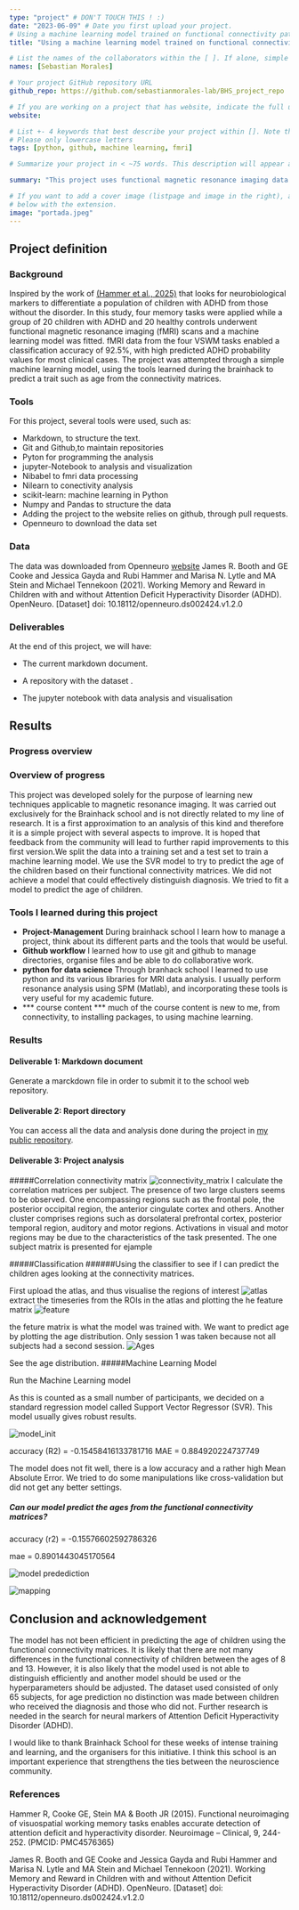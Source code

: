 ```yaml
---
type: "project" # DON'T TOUCH THIS ! :)
date: "2023-06-09" # Date you first upload your project.
# Using a machine learning model trained on functional connectivity patterns to predict ADHD
title: "Using a machine learning model trained on functional connectivity patterns to predict ADHD"

# List the names of the collaborators within the [ ]. If alone, simple put your name within []
names: [Sebastian Morales]

# Your project GitHub repository URL
github_repo: https://github.com/sebastianmorales-lab/BHS_project_repo

# If you are working on a project that has website, indicate the full url including "https://" below or leave it empty.
website:

# List +- 4 keywords that best describe your project within []. Note that the project summary also involves a number of key words. Those are listed on top of the [github repository](https://github.com/sebastianmorales-lab/BHS_project_repo), click `manage topics`.
# Please only lowercase letters
tags: [python, github, machine learning, fmri]

# Summarize your project in < ~75 words. This description will appear at the top of your page and on the list page with other projects..

summary: "This project uses functional magnetic resonance imaging data to study the connectivity of children with Attention Deficit Hyperactivity Disorder (ADHD).A set of children diagnosed with ADHD were given a series of memory tasks while undergoing MRI scans. In this project, data from one of these tasks was used to calculate connectivity matrices for 65 subjects from that data set and a machine learning model was trained. The data was downloaded from Openneuro  [website](https://openneuro.org/datasets/ds002424/versions/1.2.0)."

# If you want to add a cover image (listpage and image in the right), add it to your directory and indicate the name
# below with the extension.
image: "portada.jpeg"
---
```

<!-- This is an html comment and this won't appear in the rendered page. You are now editing the "content" area, the core of your description. Everything that you can do in markdown is allowed below. We added a couple of comments to guide your through documenting your progress. -->

## Project definition

### Background
 Inspired by the work of [(Hammer et al., 2025)](https://www.ncbi.nlm.nih.gov/pmc/articles/PMC4576365/) that looks for neurobiological markers to differentiate a population of children with ADHD from those without the disorder. In this study, four memory tasks were applied while a group of 20 children with ADHD and 20 healthy controls underwent functional magnetic resonance imaging (fMRI) scans and a machine learning model was fitted. fMRI data from the four VSWM tasks enabled a classification accuracy of 92.5%, with high predicted ADHD probability values for most clinical cases. The project was attempted through a simple machine learning model, using the tools learned during the brainhack to predict a trait such as age from the connectivity matrices.



### Tools

For this project, several tools were used, such as:
 * Markdown, to structure the text.
 * Git and Github,to maintain repositories
 * Pyton for programming the analysis
 * jupyter-Notebook to analysis and visualization
 * Nibabel to fmri data processing
 * Nilearn to conectivity analysis
 * scikit-learn: machine learning in Python
 * Numpy and Pandas to structure the data
 * Adding the project to the website relies on github, through pull requests.
 * Openneuro to download the data set

### Data

The data was downloaded from Openneuro  [website](https://openneuro.org/datasets/ds002424/versions/1.2.0)
James R. Booth and GE Cooke and Jessica Gayda and Rubi Hammer and Marisa N. Lytle and MA Stein and Michael Tennekoon (2021). Working Memory and Reward in Children with and without Attention Deficit Hyperactivity Disorder (ADHD). OpenNeuro. [Dataset] doi: 10.18112/openneuro.ds002424.v1.2.0

### Deliverables

At the end of this project, we will have:

- The current markdown document.

- A repository with the dataset .

- The jupyter notebook with data analysis and visualisation

## Results

### Progress overview

### Overview of progress
This project was developed solely for the purpose of learning new techniques applicable to magnetic resonance imaging. It was carried out exclusively for the Brainhack school and is not directly related to my line of research. It is a first approximation to an analysis of this kind and therefore it is a simple project with several aspects to improve. It is hoped that feedback from the community will lead to further rapid improvements to this first version.We split the data into a training set and a test set to train a machine learning model. We use the SVR model to try to predict the age of the children based on their functional connectivity matrices.  We did not achieve a model that could effectively distinguish diagnosis.
We tried to fit a model to predict the age of children.


### Tools I learned during this project

* **Project-Management** During brainhack school I learn how to manage a project, think about its different parts and the tools that would be useful. 
* **Github workflow** I learned how to use git and github to manage directories, organise files and be able to do collaborative work.
* **python for data science** Through branhack school I learned to use python and its various libraries for MRI data analysis. I usually perform resonance analysis using SPM (Matlab), and incorporating these tools is very useful for my academic future.
* *** course content *** much of the course content is new to me, from connectivity, to installing packages, to using machine learning.
### Results

#### Deliverable 1: Markdown document
Generate a marckdown file in order to submit it to the school web repository.

#### Deliverable 2: Report directory

You can access all the data and analysis done during the project in [my public repository](https://github.com/sebastianmorales-lab/BHS_project_repo/). 


#### Deliverable 3: Project analysis
#####Correlation connectivity matrix
![connectivity_matrix](connectivity_matrix.png)
I calculate the correlation matrices per subject. The presence of two large clusters seems to be observed. One encompassing regions such as the frontal pole, the posterior occipital region, the anterior cingulate cortex and others.
Another cluster comprises regions such as dorsolateral prefrontal cortex, posterior temporal region, auditory and motor regions. Activations in visual and motor regions may be due to the characteristics of the task presented.
The one subject matrix is presented  for ejample

#####Classification
######Using the classifier to see if I can predict the children ages looking at the connectivity matrices.

First upload the atlas, and thus visualise the regions of interest
![atlas](atlas.png)
extract the timeseries from the ROIs in the atlas and plotting the he feature matrix ![feature](feature.png) 

the feture matrix is what the model was trained with.
We want to predict age by plotting the age distribution. Only session 1 was taken because not all subjects had a second session. 
![Ages](age_distribution.png) 

See the age distribution.
#####Machine Learning Model

Run the Machine Learning model

As this is counted as a small number of participants, we decided on a standard regression model called Support Vector Regressor (SVR). This model usually gives robust results.

![model_init](plot_md_init.png)

accuracy (R2) =  -0.15458416133781716
MAE =  0.884920224737749


The model does not fit well, there is a low accuracy and a rather high Mean Absolute Error.
We tried to do some manipulations like cross-validation but did not get any better settings. 

##### Can our model predict the ages from the functional connectivity matrices?

accuracy (r2) = -0.15576602592786326

mae =  0.8901443045170564

![model predediction](plot_md_end.png)

![mapping](newplot.png)


## Conclusion and acknowledgement
 The model has not been efficient in predicting the age of children using the functional connectivity matrices. It is likely that there are not many differences in the functional connectivity of children between the ages of 8 and 13. However, it is also likely that the model used is not able to distinguish efficiently and another model should be used or the hyperparameters should be adjusted. The dataset used consisted of only 65 subjects, for age prediction no distinction was made between children who received the diagnosis and those who did not.
Further research is needed in the search for neural markers of Attention Deficit Hyperactivity Disorder (ADHD).

I would like to thank Brainhack School for these weeks of intense training and learning, and the organisers for this initiative. I think this school is an important experience that strengthens the ties between the neuroscience community. 

### References
Hammer R, Cooke GE, Stein MA & Booth JR (2015). Functional neuroimaging of visuospatial working memory tasks enables accurate detection of attention deficit and hyperactivity disorder. Neuroimage – Clinical, 9, 244-252. (PMCID: PMC4576365)

James R. Booth and GE Cooke and Jessica Gayda and Rubi Hammer and Marisa N. Lytle and MA Stein and Michael Tennekoon (2021). Working Memory and Reward in Children with and without Attention Deficit Hyperactivity Disorder (ADHD). OpenNeuro. [Dataset] doi: 10.18112/openneuro.ds002424.v1.2.0

